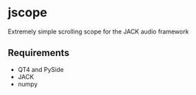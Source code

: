 jscope
======

Extremely simple scrolling scope for the JACK audio framework

Requirements
-------------

* QT4 and PySide
* JACK
* numpy
